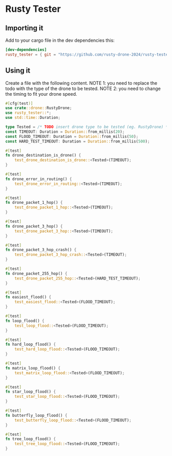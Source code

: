 # Rusty Tester
## Importing it
Add to your cargo file in the dev dependencies this:
```toml
[dev-dependencies]
rusty_tester = { git = "https://github.com/rusty-drone-2024/rusty-tester" }
```

## Using it
Create a file with the following content.
NOTE 1: you need to replace the todo with the type of the drone to be tested.
NOTE 2: you need to change the timing to fit your drone speed.
```rust
#[cfg(test)]
use crate::drone::RustyDrone;
use rusty_tester::*;
use std::time::Duration;

type Tested = /* TODO insert drone type to be tested (eg. RustyDrone) */;
const TIMEOUT: Duration = Duration::from_millis(20);
const FLOOD_TIMEOUT: Duration = Duration::from_millis(50);
const HARD_TEST_TIMEOUT: Duration = Duration::from_millis(500);

#[test]
fn drone_destination_is_drone() {
    test_drone_destination_is_drone::<Tested>(TIMEOUT);
}

#[test]
fn drone_error_in_routing() {
    test_drone_error_in_routing::<Tested>(TIMEOUT);
}

#[test]
fn drone_packet_1_hop() {
    test_drone_packet_1_hop::<Tested>(TIMEOUT);
}

#[test]
fn drone_packet_3_hop() {
    test_drone_packet_3_hop::<Tested>(TIMEOUT);
}

#[test]
fn drone_packet_3_hop_crash() {
    test_drone_packet_3_hop_crash::<Tested>(TIMEOUT);
}

#[test]
fn drone_packet_255_hop() {
    test_drone_packet_255_hop::<Tested>(HARD_TEST_TIMEOUT);
}

#[test]
fn easiest_flood() {
    test_easiest_flood::<Tested>(FLOOD_TIMEOUT);
}

#[test]
fn loop_flood() {
    test_loop_flood::<Tested>(FLOOD_TIMEOUT);
}

#[test]
fn hard_loop_flood() {
    test_hard_loop_flood::<Tested>(FLOOD_TIMEOUT);
}

#[test]
fn matrix_loop_flood() {
    test_matrix_loop_flood::<Tested>(FLOOD_TIMEOUT);
}

#[test]
fn star_loop_flood() {
    test_star_loop_flood::<Tested>(FLOOD_TIMEOUT);
}

#[test]
fn butterfly_loop_flood() {
    test_butterfly_loop_flood::<Tested>(FLOOD_TIMEOUT);
}

#[test]
fn tree_loop_flood() {
    test_tree_loop_flood::<Tested>(FLOOD_TIMEOUT);
}

```

